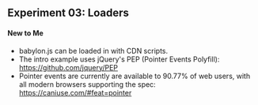 ## Experiment 03: Loaders

#### New to Me
- babylon.js can be loaded in with CDN scripts.
- The intro example uses jQuery's PEP (Pointer Events Polyfill): https://github.com/jquery/PEP
- Pointer events are currently are available to 90.77% of web users, with all modern browsers supporting the spec: https://caniuse.com/#feat=pointer